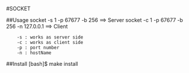 #SOCKET

##Usage
        socket -s 1 -p 67677 -b 256                 ==> Server
        socket -c 1 -p 67677 -b 256 -n 127.0.0.1    ==> Client
        
        -s : works as server side
        -c : works as client side
        -p : port number
        -n : hostName
        
##Install
        [bash]$ make install
